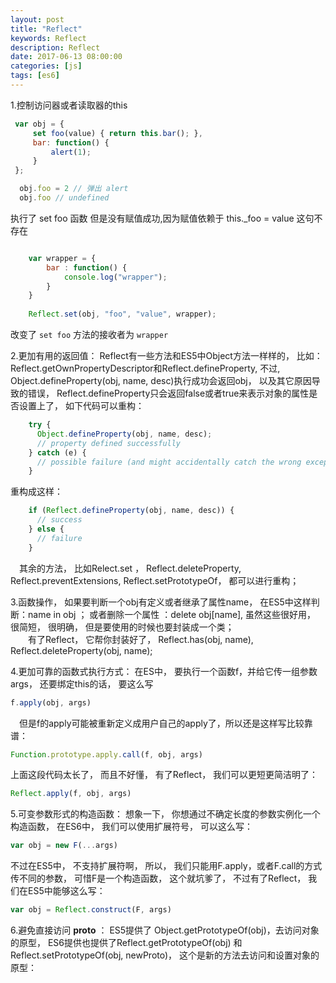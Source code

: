 ```yaml
---
layout: post
title: "Reflect"
keywords: Reflect
description: Reflect
date: 2017-06-13 08:00:00
categories: [js]
tags: [es6]
---
```



1.控制访问器或者读取器的this

```js
 var obj = {
     set foo(value) { return this.bar(); },
     bar: function() {
         alert(1);
     }
 };   
```

```js
  obj.foo = 2 // 弹出 alert
  obj.foo // undefined
```

执行了 set foo 函数 但是没有赋值成功,因为赋值依赖于 this._foo = value 这句不存在

```js

    var wrapper = {
        bar : function() {
            console.log("wrapper");
        }
    }
    
    Reflect.set(obj, "foo", "value", wrapper);

```

改变了 `set foo` 方法的接收者为 `wrapper`  

2.更加有用的返回值： Reflect有一些方法和ES5中Object方法一样样的， 比如： Reflect.getOwnPropertyDescriptor和Reflect.defineProperty,  不过, Object.defineProperty(obj, name, desc)执行成功会返回obj， 以及其它原因导致的错误， Reflect.defineProperty只会返回false或者true来表示对象的属性是否设置上了， 如下代码可以重构：

```js
    try {
      Object.defineProperty(obj, name, desc);
      // property defined successfully
    } catch (e) {
      // possible failure (and might accidentally catch the wrong exception)
    }
```

重构成这样：

```js
    if (Reflect.defineProperty(obj, name, desc)) {
      // success
    } else {
      // failure
    }
```

　其余的方法， 比如Relect.set ， Reflect.deleteProperty, Reflect.preventExtensions, Reflect.setPrototypeOf， 都可以进行重构；

3.函数操作，  如果要判断一个obj有定义或者继承了属性name， 在ES5中这样判断：name in obj ； 或者删除一个属性 ：delete obj[name],  虽然这些很好用， 很简短， 很明确， 但是要使用的时候也要封装成一个类；   
   　　有了Reflect， 它帮你封装好了， Reflect.has(obj, name),  Reflect.deleteProperty(obj, name);

4.更加可靠的函数式执行方式： 在ES中， 要执行一个函数f，并给它传一组参数args， 还要绑定this的话， 要这么写

```js
f.apply(obj, args)
```
    
　但是f的apply可能被重新定义成用户自己的apply了，所以还是这样写比较靠谱：

```js
Function.prototype.apply.call(f, obj, args)
```

上面这段代码太长了， 而且不好懂， 有了Reflect， 我们可以更短更简洁明了：

```js
Reflect.apply(f, obj, args)
```
    
5.可变参数形式的构造函数： 想象一下， 你想通过不确定长度的参数实例化一个构造函数， 在ES6中， 我们可以使用扩展符号， 可以这么写：

```js
var obj = new F(...args)
```

不过在ES5中， 不支持扩展符啊， 所以， 我们只能用F.apply，或者F.call的方式传不同的参数， 可惜F是一个构造函数， 这个就坑爹了， 不过有了Reflect， 我们在ES5中能够这么写：

```js
var obj = Reflect.construct(F, args)
```
6.避免直接访问 __proto__ ： ES5提供了 Object.getPrototypeOf(obj)，去访问对象的原型， ES6提供也提供了Reflect.getPrototypeOf(obj) 和  Reflect.setPrototypeOf(obj, newProto)， 这个是新的方法去访问和设置对象的原型： 
 
 

  